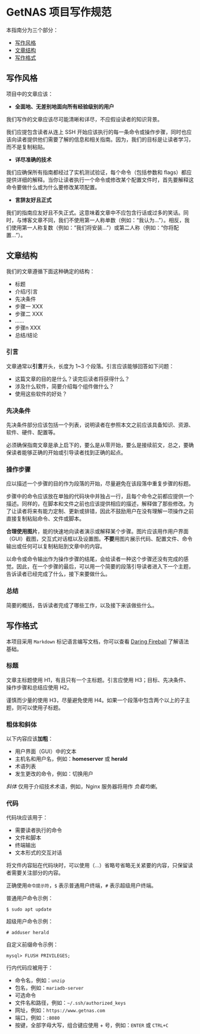 # GetNAS 项目写作规范

本指南分为三个部分：

* [写作风格](#写作风格)
* [文章结构](#文章结构)
* [写作格式](#写作格式)

## 写作风格

项目中的文章应该：

* **全面地、无差别地面向所有经验级别的用户**

我们写作的文章应该尽可能清晰和详尽，不应假设读者的知识背景。

我们应提包含读者从连上 SSH 开始应该执行的每一条命令或操作步骤，同时也应该向读者提供他们需要了解的信息和相关指南。因为，我们的目标是让读者学习，而不是复制粘贴。

* **详尽准确的技术**

我们应确保所有指南都经过了实机测试验证，每个命令（包括参数和 flags）都应提供详细的解释。当你让读者执行一个命令或修改某个配置文件时，首先要解释这命令要做什么或为什么要修改某项配置。

* **言辞友好且正式**

我们的指南应友好且不失正式。这意味着文章中不应包含行话或过多的笑话。同时，与博客文章不同，我们不使用第一人称单数（例如：“我认为...”）。相反，我们使用第一人称复数（例如：“我们将安装...”）或第二人称（例如：“你将配置...”）。

## 文章结构

我们的文章遵循下面这种确定的结构：

* 标题
* 介绍/引言
* 先决条件
* 步骤一 XXX
* 步骤二 XXX
* ......
* 步骤n XXX
* 总结/结论

### 引言

文章通常以**引言**开头，长度为 1~3 个段落。引言应该能够回答如下问题：

* 这篇文章的目的是什么？读完后读者将获得什么？
* 涉及什么软件，简要介绍每个组件做什么？
* 使用这些软件的好处？

### 先决条件

先决条件部分应该包括一个列表，说明读者在参照本文之前应该具备知识、资源、软件、硬件、配置等。

必须确保指南文章是承上启下的，要么是从零开始，要么是接续前文，总之，要确保读者能够正确的开始或引导读者找到正确的起点。

### 操作步骤

应以描述一个步骤的目的作为段落的开始，尽量避免在该段落中重复步骤的标题。

步骤中的命令应该放在单独的代码块中并独占一行，且每个命令之前都应提供一个描述。同样的，在脚本和文件之前也应该提供相应的描述，解释做了那些修改。为了让读者将来有能力定制、更新或排错，因此不鼓励用户在没有理解一项操作之前直接复制粘贴命令、文件或脚本。

**合理使用图片**，能的快速地向读者演示或解释某个步骤。图片应该用作用户界面（GUI）截图，交互式对话框以及设置图。**不要**用图片展示代码、配置文件、命令输出或任何可以复制粘贴到文章中的内容。

以命令或命令输出作为操作步骤的结尾，会给读者一种这个步骤还没有完成的感觉。因此，在一个步骤的最后，可以用一个简要的段落引导读者进入下一个主题，告诉读者已经完成了什么，接下来要做什么。

### 总结

简要的概括，告诉读者完成了哪些工作，以及接下来该做些什么。

## 写作格式

本项目采用 `Markdown` 标记语言编写文档，你可以查看 [Daring Fireball](https://daringfireball.net/projects/markdown/syntax) 了解语法基础。

### 标题

文章主标题使用 H1，有且只有一个主标题。引言应使用 H3；目标、先决条件、操作步骤和总结应使用 H2。

谨慎而少量的使用 H3，尽量避免使用 H4。如果一个段落中包含两个以上的子主题，则可以使用子标题。

### 粗体和斜体

以下内容应该**加粗**：

* 用户界面（GUI）中的文本
* 主机名和用户名，例如：**homeserver** 或 **herald**
* 术语列表
* 发生更改的命令，例如：切换用户

*斜体* 仅用于介绍技术术语，例如，Nginx 服务器将用作 *负载均衡*。

### 代码

代码块应该用于：

* 需要读者执行的命令
* 文件和脚本
* 终端输出
* 文本形式的交互对话

将文件内容贴在代码块时，可以使用（...）省略号省略无关紧要的内容，只保留读者需要关注部分的内容。

正确使用`命令提示符`，`$` 表示普通用户终端，`#` 表示超级用户终端。

普通用户命令示例：

```
$ sudo apt update
```

超级用户命令示例：

```
# adduser herald
```

自定义前缀命令示例：

```
mysql> FLUSH PRIVILEGES;
```

行内代码应被用于：

* 命令名，例如：`unzip`
* 包名，例如：`mariadb-server`
* 可选命令
* 文件名和路径，例如：`~/.ssh/authorized_keys`
* 网址，例如：`https://www.getnas.com`
* 端口，例如：`:8080`
* 按键，全部字母大写，组合键应使用 + 号，例如：`ENTER` 或 `CTRL+C`